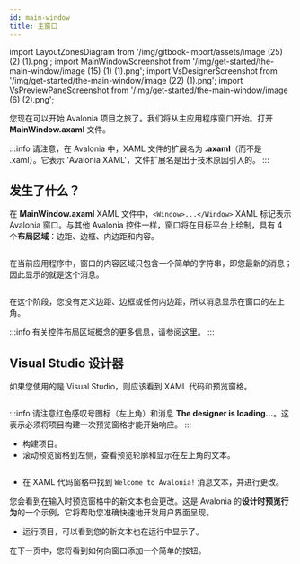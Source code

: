 ```yaml
---
id: main-window
title: 主窗口
---
```


import LayoutZonesDiagram from '/img/gitbook-import/assets/image (25) (2) (1).png';
import MainWindowScreenshot from '/img/get-started/the-main-window/image (15) (1) (1).png';
import VsDesignerScreenshot from '/img/get-started/the-main-window/image (22) (1).png';
import VsPreviewPaneScreenshot from '/img/get-started/the-main-window/image (6) (2).png';

您现在可以开始 Avalonia 项目之旅了。我们将从主应用程序窗口开始。打开 **MainWindow.axaml** 文件。

:::info
请注意，在 Avalonia 中，XAML 文件的扩展名为 **.axaml**（而不是 .xaml）。它表示 'Avalonia XAML'，文件扩展名是出于技术原因引入的。
:::

## 发生了什么？

在 **MainWindow.axaml** XAML 文件中，`<Window>...</Window>` XAML 标记表示 Avalonia 窗口。与其他 Avalonia 控件一样，窗口将在目标平台上绘制，具有 4 个**布局区域**：边距、边框、内边距和内容。

<img className="center" src={LayoutZonesDiagram} alt="" />

在当前应用程序中，窗口的内容区域只包含一个简单的字符串，即您最新的消息；因此显示的就是这个消息。

<img className="center" src={MainWindowScreenshot} alt="" />

在这个阶段，您没有定义边距、边框或任何内边距，所以消息显示在窗口的左上角。

:::info
有关控件布局区域概念的更多信息，请参阅[这里](../../concepts/layout/layout-zones)。
:::

## Visual Studio 设计器

如果您使用的是 Visual Studio，则应该看到 XAML 代码和预览窗格。

<img className="center" src={VsDesignerScreenshot} alt="" />

:::info
请注意红色感叹号图标（左上角）和消息 **The designer is loading...**。这表示必须将项目构建一次预览窗格才能开始响应。
:::

- 构建项目。
- 滚动预览窗格到左侧，查看预览轮廓和显示在左上角的文本。

<img className="center" src={VsPreviewPaneScreenshot} alt="" />

- 在 XAML 代码窗格中找到 `Welcome to Avalonia!` 消息文本，并进行更改。

您会看到在输入时预览窗格中的新文本也会更改。这是 Avalonia 的**设计时预览行为**的一个示例，它将帮助您准确快速地开发用户界面呈现。

- 运行项目，可以看到您的新文本也在运行中显示了。

在下一页中，您将看到如何向窗口添加一个简单的按钮。